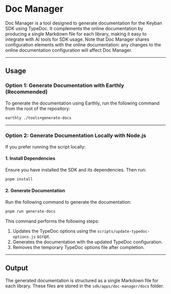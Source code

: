 # Doc Manager

Doc Manager is a tool designed to generate documentation for the Keyban SDK using TypeDoc. It complements the online documentation by producing a single Markdown file for each library, making it easy to integrate with AI tools for SDK usage. Note that Doc Manager shares configuration elements with the online documentation: any changes to the online documentation configuration will affect Doc Manager.

---

## Usage

### Option 1: Generate Documentation with Earthly (Recommended)

To generate the documentation using Earthly, run the following command from the root of the repository:

```sh
earthly ./tools+generate-docs
```

---

### Option 2: Generate Documentation Locally with Node.js

If you prefer running the script locally:

#### 1. Install Dependencies

Ensure you have installed the SDK and its dependencies. Then run:

```sh
pnpm install
```

#### 2. Generate Documentation

Run the following command to generate the documentation:

```sh
pnpm run generate-docs
```

This command performs the following steps:

1. Updates the TypeDoc options using the `scripts/update-typedoc-options.js` script.
2. Generates the documentation with the updated TypeDoc configuration.
3. Removes the temporary TypeDoc options file after completion.

---

## Output

The generated documentation is structured as a single Markdown file for each library. These files are stored in the `sdk/apps/doc-manager/docs` folder.

